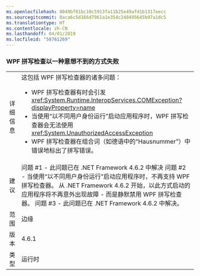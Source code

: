 ```yaml
---
ms.openlocfilehash: 8049bf01bc10c5913fa11b25e49afd1b1317eecc
ms.sourcegitcommit: 0aca6c5d166d7961a1e354c248495645b97a1dc5
ms.translationtype: HT
ms.contentlocale: zh-CN
ms.lasthandoff: 04/01/2019
ms.locfileid: "58761269"
---
```

### <a name="wpf-spell-checking-fails-in-unexpected-ways"></a>WPF 拼写检查以一种意想不到的方式失败

|   |   |
|---|---|
|详细信息|这包括 WPF 拼写检查器的诸多问题：<ul><li>WPF 拼写检查器有时会引发 <xref:System.Runtime.InteropServices.COMException?displayProperty=name></li><li>当使用“以不同用户身份运行”启动应用程序时，WPF 拼写检查器会无法使用 <xref:System.UnauthorizedAccessException></li><li>WPF 拼写检查器在组合词（如德语中的“Hausnummer”）中错误地标出了拼写错误。</li></ul>|
|建议|问题 #1 - 此问题已在 .NET Framework 4.6.2 中解决 问题 #2 - 当使用“以不同用户身份运行”启动应用程序时，不再支持 WPF 拼写检查器。 从 .NET Framework 4.6.2 开始，以此方式启动的应用程序将不再意外出现故障 - 而是静默禁用 WPF 拼写检查器。 问题 #3 - 此问题已在 .NET Framework 4.6.2 中解决。|
|范围|边缘|
|版本|4.6.1|
|类型|运行时|

